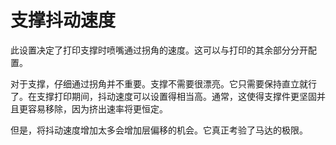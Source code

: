 支撑抖动速度
====
此设置决定了打印支撑时喷嘴通过拐角的速度。这可以与打印的其余部分分开配置。

对于支撑，仔细通过拐角并不重要。支撑不需要很漂亮。它只需要保持直立就行了。在支撑打印期间，抖动速度可以设置得相当高。通常，这使得支撑件更坚固并且更容易移除，因为挤出速率将更恒定。

但是，将抖动速度增加太多会增加层偏移的机会。它真正考验了马达的极限。
